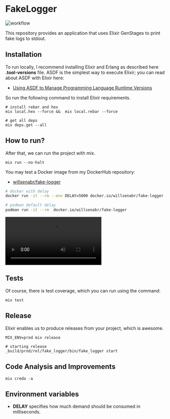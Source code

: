# FakeLogger

![workflow](https://github.com/williampsena/fake-logger/actions/workflows/main.yml/badge.svg)

This repository provides an application that uses Elixir GenStages to print fake logs to stdout.

## Installation

To run locally, I recommend installing Elixir and Erlang as described here **.tool-versions** file.
ASDF is the simplest way to execute Elixir; you can read about ASDF with Elixir here:

- [Using ASDF to Manage Programming Language Runtime Versions](https://willsena.dev/using-asdf-to-manage-programming-language-runtime-versions/)


So run the following command to install Elixir requirements.

```shell
# install rebar and hex
mix local.hex --force &&  mix local.rebar --force

# get all deps
mix deps.get --all
```

## How to run?

After that, we can run the project with mix.


```shell
mix run --no-halt
```

You may test a Docker image from my DockerHub repository:

- [willsenabr/fake-logger](https://hub.docker.com/repository/docker/willsenabr/fake-logger/general)

```bash
# docker with delay
docker run -it --rm --env DELAY=5000 docker.io/willsenabr/fake-logger

# podman default delay
podman run -it --rm  docker.io/willsenabr/fake-logger
```

![Container running](screencasts/docker.mp4)


## Tests

Of course, there is test coverage, which you can run using the command:

```shell
mix test
```

## Release

Elixir enables us to produce releases from your project, which is awesome.

```shell
MIX_ENV=prod mix release

# starting release
_build/prod/rel/fake_logger/bin/fake_logger start
```

## Code Analysis and Improvements

```shell
mix credo -a
```

## Environment variables

- **DELAY** specifies how much demand should be consumed in milliseconds.